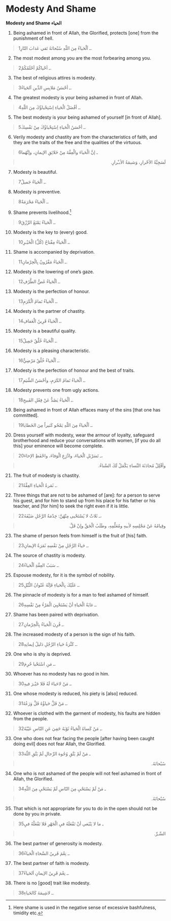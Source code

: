 Modesty And Shame
=================

**Modesty and Shame الحياء**

1. Being ashamed in front of Allah, the Glorified, protects [one] from
the punishment of hell.

> 1ـ اَلْحَياءُ مِنَ اللّهِ سُبْحانَهُ تَقي عَذابَ النّارِ.

2. The most modest among you are the most forbearing among you.

> 2ـ أحْياكُمْ أحْلَمُكُمْ.

3. The best of religious attires is modesty.

> 3ـ أحْسَنُ مَلابِسِ الدِّينِ اَلحَياءُ.

4. The greatest modesty is your being ashamed in front of Allah.

> 4ـ أفْضَلُ الْحَياءِ اِسْتِحْياؤُكَ مِنَ اللّهِ.

5. The best modesty is your being ashamed of yourself [in front of
Allah].

> 5ـ أحْسَنُ الْحَياءِ اِسْتِحْياؤُكَ مِنْ نَفْسِكَ.

6. Verily modesty and chastity are from the characteristics of faith,
and they are the traits of the free and the qualities of the virtuous.

> 6ـ إنَّ الْحَياءَ والْعِفَّةَ مِنْ خَلائِقِ الإيمانِ، وإنَّهُما
<blockquote dir="rtl">
  <p>
لَسَجِيَّةُ الأحْرارِ، وَشيمَةُ الأبـْرارِ.
  </p>
</blockquote>

7. Modesty is beautiful.

> 7ـ اَلْحَياءُ جَميلٌ.

8. Modesty is preventive.

> 8ـ اَلْحَياءُ مَحْرَمَةٌ.

9. Shame prevents livelihood.[^1]

> 9ـ اَلْحَياءُ يَمْنَعُ الرِّزْقَ.

10. Modesty is the key to (every) good.

> 10ـ اَلْحَياءُ مِفْتاحُ (كُلِّ) الْخَيْـرِ.

11. Shame is accompanied by deprivation.

> 11ـ اَلْحَياءُ مَقْرُونٌ بِالْحِرْمانِ.

12. Modesty is the lowering of one’s gaze.

> 12ـ اَلْحَياءُ غَضُّ الطَّرْفِ.

13. Modesty is the perfection of honour.

> 13ـ اَلْحَياءُ تَمامُ الْكَرَمِ.

14. Modesty is the partner of chastity.

> 14ـ اَلْحَياءُ قَرِينُ الْعَفافِ.

15. Modesty is a beautiful quality.

> 15ـ اَلْحَياءُ خُلْقٌ جَمِيلٌ.

16. Modesty is a pleasing characteristic.

> 16ـ اَلْحَياءُ خُلْقٌ مَرْضِيٌّ.

17. Modesty is the perfection of honour and the best of traits.

> 17ـ اَلْحَياءُ تَمامُ الكَرَمِ، وأحْسَنُ الشِّيَمِ.

18. Modesty prevents one from ugly actions.

> 18ـ اَلْحَياءُ يَصُدُّ عَنْ فِعْلِ القَبيحِ.

19. Being ashamed in front of Allah effaces many of the sins [that one
has committed].

> 19ـ اَلْحَياءُ مِنَ اللّهِ يَمْحُو كَثيراً مِنَ الخَطايا.

20. Dress yourself with modesty, wear the armour of loyalty, safeguard
brotherhood and reduce your conversations with women, [if you do all
this] your eminence will become complete.

> 20ـ تَسَرْبَلِ الْحَياءَ، وادَّرَِعِ الْوَفاءَ، واحْفَظِ الإخاءَ،
<blockquote dir="rtl">
  <p>
وأقْلِلْ مُحادَثَةَ النِّساءِ يَكْمَلْ لَكَ السَّناءُ.
  </p>
</blockquote>

21. The fruit of modesty is chastity.

> 21ـ ثَمَرةُ الْحَياءِ العِفَّةُ.

22. Three things that are not to be ashamed of [are]: for a person to
serve his guest, and for him to stand up from his place for his father
or his teacher, and [for him] to seek the right even if it is little.

> 22ـ ثَلاثٌ لا يُسْتَحْيى مِنْهُنَّ: خِدْمَةُ الرَّجُلِ ضَيْفَهُ،
<blockquote dir="rtl">
  <p>
وقِيامُهُ عَنْ مَجْلِسِهِ لأبيهِ ومُعَلِّمِهِ، وطَلَبُ الْحَقِّ وإنْ
قَلَّ.
  </p>
</blockquote>

23. The shame of person feels from himself is the fruit of [his] faith.

> 23ـ حَياءُ الرَّجُلِ مِنْ نَفْسِهِ ثَمَرَةُ الإيمانِ.

24. The source of chastity is modesty.

> 24ـ سَبَبُ العِفَّةِ اَلْحَياءُ.

25. Espouse modesty, for it is the symbol of nobility.

> 25ـ عَلَيْكَ بِالْحَياءِ فَإنَّهُ عُنْوانُ النُّبْلِ.

26. The pinnacle of modesty is for a man to feel ashamed of himself.

> 26ـ غايَةُ الْحَياءِ أنْ يَسْتَحْيِيَ الْمَرْءُ مِنْ نَفْسِهِ.

27. Shame has been paired with deprivation.

> 27ـ قُرِنَ الْحَياءُ بِالْحِرْمانِ.

28. The increased modesty of a person is the sign of his faith.

> 28ـ كَثْرَةُ حَياءِ الرَّجُلِ دَليلُ إيمانِهِ.

29. One who is shy is deprived.

> 29ـ مَنِ اسْتَحْيا حُرِمَ.

30. Whoever has no modesty has no good in him.

> 30ـ مَنْ لاحَياءَ لَهُ فَلا خَيْـرَ فيهِ.

31. One whose modesty is reduced, his piety is [also] reduced.

> 31ـ مَنْ قَلَّ حَياؤُهُ قَلَّ وَرَعُهُ.

32. Whoever is clothed with the garment of modesty, his faults are
hidden from the people.

> 32ـ مَنْ كَساهُ الْحَياءُ ثَوْبَهُ خَفِيَ عَنِ النّاسِ عَيْبُهُ.

33. One who does not fear facing the people [after having been caught
doing evil] does not fear Allah, the Glorified.

> 33ـ مَنْ لَمْ يَتَّقِ وُجُوهَ الرِّجالِ لَمْ يَتَّقِ اللّهَ
<blockquote dir="rtl">
  <p>
سُبْحانَهُ.
  </p>
</blockquote>

34. One who is not ashamed of the people will not feel ashamed in front
of Allah, the Glorified.

> 34ـ مَنْ لَمْ يَسْتَحْيِ مِنَ النّاسِ لَمْ يَسْتَحْيِ مِنَ اللّهِ
<blockquote dir="rtl">
  <p>
سُبْحانَهُ.
  </p>
</blockquote>

35. That which is not appropriate for you to do in the open should not
be done by you in private.

> 35ـ ما لا يَنْبَغي أنْ تَفْعَلَهُ فيِ الْجَهْرِ فَلا تَفْعَلْهُ فيِ
<blockquote dir="rtl">
  <p>
السِّـرِّ.
  </p>
</blockquote>

36. The best partner of generosity is modesty.

> 36ـ نِعْمَ قَرينُ السَّخاءِ الْحَياءُ.

37. The best partner of faith is modesty.

> 37ـ نِعْمَ قَرِينُ الإيمانِ اَلحَياءُ.

38. There is no [good] trait like modesty.

> 38ـ لاشِيمَةَ كَالحَياءِ.

[^1]: Here shame is used in the negative sense of excessive bashfulness,
timidity etc.



